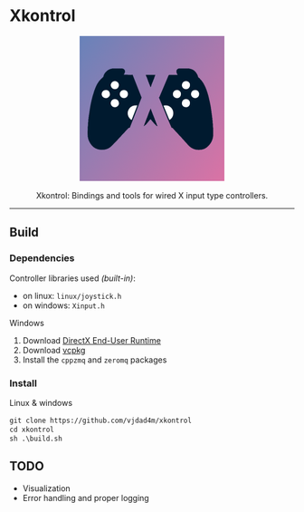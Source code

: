 # Xkontrol

<div align="center">
<img src="./assets/xkontrol_logo.png" width=256px>

Xkontrol: Bindings and tools for wired X input type controllers.
</div>

---

## Build

### Dependencies

Controller libraries used *(built-in)*:
* on linux: `linux/joystick.h`
* on windows: `Xinput.h`

Windows

1. Download [DirectX End-User Runtime](https://www.microsoft.com/en-us/download/details.aspx?id=35)
2. Download [vcpkg](https://github.com/microsoft/vcpkg)
3. Install the `cppzmq` and `zeromq` packages

### Install

Linux & windows
```
git clone https://github.com/vjdad4m/xkontrol
cd xkontrol
sh .\build.sh
```

## TODO

* Visualization
* Error handling and proper logging
